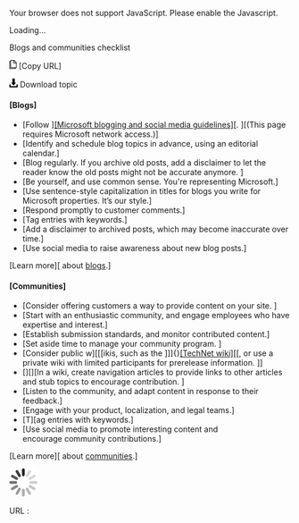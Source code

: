 Your browser does not support JavaScript. Please enable the Javascript.

Loading...

Blogs and communities checklist

![Copy URL](blogs-communities-checklist_files/Copy.png) [Copy URL]

![Download](blogs-communities-checklist_files/Download.png)
Download topic

#### [Blogs]

-   [Follow ][[Microsoft blogging and social media guidelines]](https://microsoft.sharepoint.com/sites/lcaweb/Home/Business-Conduct-and-Compliance/Confidential-Information/Blogging-and-Social-Media-Guidelines)[. ][(This page requires Microsoft network access.)]
-   [Identify and schedule blog topics in advance, using an editorial calendar.]
-   [Blog regularly. If you archive old posts, add a disclaimer to let the reader know the old posts might not be accurate anymore. ]
-   [Be yourself, and use common sense. You're representing Microsoft.]
-   [Use sentence-style capitalization in titles for blogs you write for Microsoft properties. It’s our style.]
-   [Respond promptly to customer comments.]
-   [Tag entries with keywords.]
-   [Add a disclaimer to archived posts, which may become inaccurate over time.]
-   [Use social media to raise awareness about new blog posts.]

[Learn more][ about [blogs](https://worldready.cloudapp.net/Styleguide/Read?id=2700&topicid=36387 "blogs").]

#### [Communities]

-   [Consider offering customers a way to provide content on your site. ]
-   [Start with an enthusiastic community, and engage employees who have expertise and interest.]
-   [Establish submission standards, and monitor contributed content.]
-   [Set aside time to manage your community program. ]
-   [Consider public w][[[ikis, such as the ]]]{}[[TechNet wiki]](http://social.technet.microsoft.com/wiki/)[[, or use a private wiki with limited participants for prerelease information. ]]
-   [][][In a wiki, create navigation articles to provide links to other articles and stub topics to encourage contribution. ]
-   [Listen to the community, and adapt content in response to their feedback.]
-   [Engage with your product, localization, and legal teams.]
-   [T][ag entries with keywords.]
-   [Use social media to promote interesting content and encourage community contributions.]

[Learn more][ about [communities](https://worldready.cloudapp.net/Styleguide/Read?id=2700&topicid=36388 "communities").]

![In progress](blogs-communities-checklist_files/activity-large.gif)

URL :


